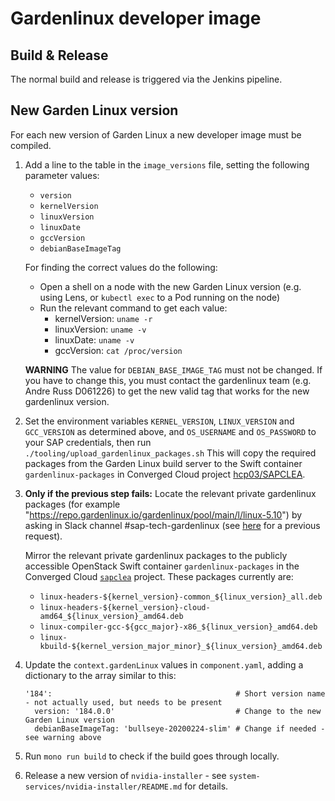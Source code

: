 # Gardenlinux developer image

## Build & Release

The normal build and release is triggered via the Jenkins pipeline.

## New Garden Linux version

For each new version of Garden Linux a new developer image must be compiled.

1. Add a line to the table in the `image_versions` file, setting the following parameter values:
   - `version`
   - `kernelVersion`
   - `linuxVersion`
   - `linuxDate`
   - `gccVersion`
   - `debianBaseImageTag`

    For finding the correct values do the following:
    - Open a shell on a node with the new Garden Linux version (e.g. using Lens, or `kubectl exec` to a Pod running on the node)
    - Run the relevant command to get each value:
      - kernelVersion: `uname -r`
      - linuxVersion: `uname -v`
      - linuxDate: `uname -v`
      - gccVersion: `cat /proc/version`

    **WARNING** The value for `DEBIAN_BASE_IMAGE_TAG` must not be changed.
    If you have to change this, you must contact the gardenlinux team (e.g. Andre Russ D061226)
    to get the new valid tag that works for the new gardenlinux version.


2. Set the environment variables `KERNEL_VERSION`, `LINUX_VERSION` and `GCC_VERSION` as determined above,
   and `OS_USERNAME` and `OS_PASSWORD` to your SAP credentials, then run `./tooling/upload_gardenlinux_packages.sh`
   This will copy the required packages from the Garden Linux build server to the Swift container
   `gardenlinux-packages` in Converged Cloud project [hcp03/SAPCLEA](https://dashboard.eu-de-1.cloud.sap/hcp03/sapclea/home).
 

3. **Only if the previous step fails:**
   Locate the relevant private gardenlinux packages (for example "https://repo.gardenlinux.io/gardenlinux/pool/main/l/linux-5.10")
   by asking in Slack channel #sap-tech-gardenlinux (see [here](https://sap-ml.slack.com/archives/CV1SWRHR6/p1629753024011500)
   for a previous request). 
 
   Mirror the relevant private gardenlinux packages to the publicly accessible OpenStack Swift
   container `gardenlinux-packages` in the Converged Cloud [`sapclea`](https://dashboard.eu-de-1.cloud.sap/hcp03/sapclea/home) project.
   These packages currently are:

     - `linux-headers-${kernel_version}-common_${linux_version}_all.deb`
     - `linux-headers-${kernel_version}-cloud-amd64_${linux_version}_amd64.deb`
     - `linux-compiler-gcc-${gcc_major}-x86_${linux_version}_amd64.deb`
     - `linux-kbuild-${kernel_version_major_minor}_${linux_version}_amd64.deb`


4. Update the `context.gardenLinux` values in `component.yaml`, adding a dictionary to the array similar to this:
    ```
    '184':                                         # Short version name - not actually used, but needs to be present
      version: '184.0.0'                           # Change to the new Garden Linux version
      debianBaseImageTag: 'bullseye-20200224-slim' # Change if needed - see warning above
    ```


5. Run `mono run build` to check if the build goes through locally.


6. Release a new version of `nvidia-installer` - see `system-services/nvidia-installer/README.md` for details.
